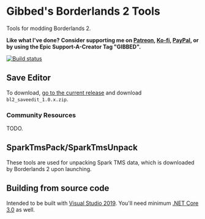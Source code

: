 # Gibbed's Borderlands 2 Tools

Tools for modding Borderlands 2.

**Like what I've done?**
**Consider supporting me on [Patreon](https://patreon.com/gibbed), [Ko-fi](https://ko-fi.com/gibbed), [PayPal](https://paypal.me/gibbed), or by using the Epic Support-A-Creator Tag "GIBBED".**

[![Build status](https://ci.appveyor.com/api/projects/status/003bq7d3qyhxit93/branch/master?svg=true)](https://ci.appveyor.com/project/gibbed/gibbed-borderlands2/branch/master)

## Save Editor

To download, [go to the current release](https://github.com/gibbed/Gibbed.Borderlands2/releases/latest) and download `bl2_saveedit_1.0.x.zip`.

### Community Resources

TODO.

## SparkTmsPack/SparkTmsUnpack

These tools are used for unpacking Spark TMS data, which is downloaded by Borderlands 2 upon launching.

## Building from source code

Intended to be built with [Visual Studio 2019](https://visualstudio.microsoft.com/vs/). You'll need minimum [.NET Core 3.0](https://dotnet.microsoft.com/download/dotnet-core/3.0) as well.
